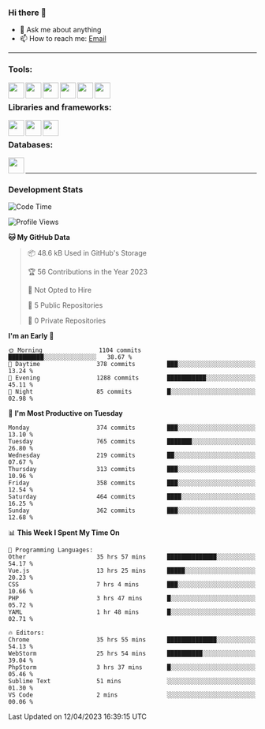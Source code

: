 ### Hi there 👋

- 💬 Ask me about anything
- 📫 How to reach me: [Email]

---

### Tools:
<img align='left' height="32" width="32" src="https://cdn.jsdelivr.net/npm/simple-icons@4.8.0/icons/phpstorm.svg" />
<img align='left' height="32" width="32" src="https://cdn.jsdelivr.net/npm/simple-icons@4.8.0/icons/webstorm.svg" />
<img align='left' height="32" width="32" src="https://cdn.jsdelivr.net/npm/simple-icons@4.8.0/icons/visualstudiocode.svg" />
<img align='left' height="32" width="32" src="https://cdn.jsdelivr.net/npm/simple-icons@4.8.0/icons/sublimetext.svg" />
<img align='left' height="32" width="32" src="https://cdn.jsdelivr.net/npm/simple-icons@4.8.0/icons/laragon.svg" />
<img align='left' height="32" width="32" src="https://cdn.jsdelivr.net/npm/simple-icons@4.8.0/icons/docker.svg" />
<br>

### Libraries and frameworks:
<img align='left' height="32" width="32" src="https://cdn.jsdelivr.net/npm/simple-icons@4.8.0/icons/laravel.svg" />
<img align='left' height="32" width="32" src="https://cdn.jsdelivr.net/npm/simple-icons@4.8.0/icons/vue-dot-js.svg" />
<img align='left' height="32" width="32" src="https://cdn.jsdelivr.net/npm/simple-icons@4.8.0/icons/jquery.svg" />
<br>

### Databases:
<img align='left' height="32" width="32" src="https://cdn.jsdelivr.net/npm/simple-icons@4.8.0/icons/mysql.svg" />
<br>

---
### Development Stats
<!--START_SECTION:waka-->
![Code Time](http://img.shields.io/badge/Code%20Time-1%2C339%20hrs%2050%20mins-blue)

![Profile Views](http://img.shields.io/badge/Profile%20Views-0-blue)

**🐱 My GitHub Data** 

> 📦 48.6 kB Used in GitHub's Storage 
 > 
> 🏆 56 Contributions in the Year 2023
 > 
> 🚫 Not Opted to Hire
 > 
> 📜 5 Public Repositories 
 > 
> 🔑 0 Private Repositories 
 > 
**I'm an Early 🐤** 

```text
🌞 Morning                1104 commits        ██████████░░░░░░░░░░░░░░░   38.67 % 
🌆 Daytime                378 commits         ███░░░░░░░░░░░░░░░░░░░░░░   13.24 % 
🌃 Evening                1288 commits        ███████████░░░░░░░░░░░░░░   45.11 % 
🌙 Night                  85 commits          █░░░░░░░░░░░░░░░░░░░░░░░░   02.98 % 
```
📅 **I'm Most Productive on Tuesday** 

```text
Monday                   374 commits         ███░░░░░░░░░░░░░░░░░░░░░░   13.10 % 
Tuesday                  765 commits         ███████░░░░░░░░░░░░░░░░░░   26.80 % 
Wednesday                219 commits         ██░░░░░░░░░░░░░░░░░░░░░░░   07.67 % 
Thursday                 313 commits         ███░░░░░░░░░░░░░░░░░░░░░░   10.96 % 
Friday                   358 commits         ███░░░░░░░░░░░░░░░░░░░░░░   12.54 % 
Saturday                 464 commits         ████░░░░░░░░░░░░░░░░░░░░░   16.25 % 
Sunday                   362 commits         ███░░░░░░░░░░░░░░░░░░░░░░   12.68 % 
```


📊 **This Week I Spent My Time On** 

```text
💬 Programming Languages: 
Other                    35 hrs 57 mins      ██████████████░░░░░░░░░░░   54.17 % 
Vue.js                   13 hrs 25 mins      █████░░░░░░░░░░░░░░░░░░░░   20.23 % 
CSS                      7 hrs 4 mins        ███░░░░░░░░░░░░░░░░░░░░░░   10.66 % 
PHP                      3 hrs 47 mins       █░░░░░░░░░░░░░░░░░░░░░░░░   05.72 % 
YAML                     1 hr 48 mins        █░░░░░░░░░░░░░░░░░░░░░░░░   02.71 % 

🔥 Editors: 
Chrome                   35 hrs 55 mins      ██████████████░░░░░░░░░░░   54.13 % 
WebStorm                 25 hrs 54 mins      ██████████░░░░░░░░░░░░░░░   39.04 % 
PhpStorm                 3 hrs 37 mins       █░░░░░░░░░░░░░░░░░░░░░░░░   05.46 % 
Sublime Text             51 mins             ░░░░░░░░░░░░░░░░░░░░░░░░░   01.30 % 
VS Code                  2 mins              ░░░░░░░░░░░░░░░░░░░░░░░░░   00.06 % 
```


 Last Updated on 12/04/2023 16:39:15 UTC
<!--END_SECTION:waka-->

[huyviet]: https://huyviet.vn/
[EMAIl]: https://mail.google.com/mail/u/0/?fs=1&tf=cm&source=mailto&to=huynguyenviet0110@gmail.com
